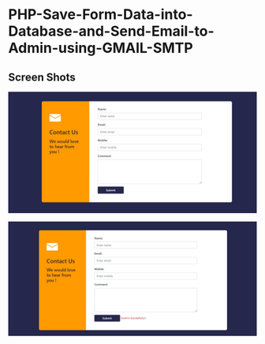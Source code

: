 # PHP-Save-Form-Data-into-Database-and-Send-Email-to-Admin-using-GMAIL-SMTP

## Screen Shots

![Alt text](s1.jpg?raw=true "Screen Shots")

![Alt text](s2.jpg?raw=true "Screen Shots")
